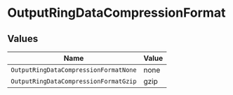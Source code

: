# OutputRingDataCompressionFormat


## Values

| Name                                  | Value                                 |
| ------------------------------------- | ------------------------------------- |
| `OutputRingDataCompressionFormatNone` | none                                  |
| `OutputRingDataCompressionFormatGzip` | gzip                                  |